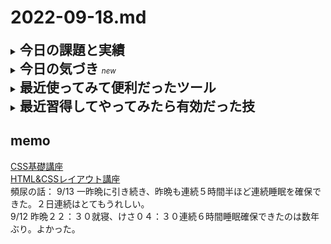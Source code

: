 # 2022-09-18.md
<details>
<summary><h2 style="display:inline">今日の課題と実績</h2></summary>
 <h3>やりたいこと/やったこと</h3>
 <ol>
  <li>Next.jsチュートリアルを演習</li>
   <br>
   <p>今日は主にプロジェクトの自動生成からindex.jsの書き換えとCSSの当て方についてがくしゅうしました。<br>
    詳しいソースコードなどは<a href="https://github.com/yuasys/nextjs-blog.git">このリポジトリ</a>を参照してください。</p>
  </ol>
 <li>今日は早速 <b>Next＋Vite</b>について、実際に手を動かして検証してみたいと思います。
</details>

<details>
 <summary><h2 style="display:inline">今日の気づき&nbsp;</h2><small><i>new</i></small></summary>
 <ul>
  <li>Next.jsなどReact系の流行が著しいが、今日は実際にやってみてその理由が少しわかりました。</li>
 
 </ul>
 </details>
 

<details>
  <summary><h2 style="display:inline">最近使ってみて便利だったツール</h2></summary>
  <ul>
   <li>オンラインツール：<a href="https://favicon-generator.mintsu-dev.com/">ファビコンジェネレータ</a>で任意の画像をfaviconに変換</li>
   <li>オンラインツール：<a href="https://placehold.jp/">プレスホルダー</a>で任意サイズのダミー画像を生成</li>
  </ul>
</details>

 <details>
  <summary><h2 style="display:inline"?>最近習得してやってみたら有効だった技</h2></summary>
 
  <ul>
   <li>Vscodeエディタでlorem20とするとワード数２０のダミー段落が得られる。</li>
   <li>画面のキャッシュデータの削除／更新</li>
   <div><img src="../../images/fig22-09-07_1.png" style="width:640px;"></div>
  </ul>
</details>


## memo
[CSS基礎講座](https://youtube.com/playlist?list=PLwM1-TnN_NN5jWN09yjtxWng2XZa88ate)  
[HTML&CSSレイアウト講座](https://youtube.com/playlist?list=PLwM1-TnN_NN5x6_-OTH9BFVgbYg_l7oEN)  
頻尿の話：
  9/13 一昨晩に引き続き、昨晩も連続５時間半ほど連続睡眠を確保できた。２日連続はとてもうれしい。  
  9/12 昨晩２２：３０就寝、けさ０４：３０連続６時間睡眠確保できたのは数年ぶり。よかった。

